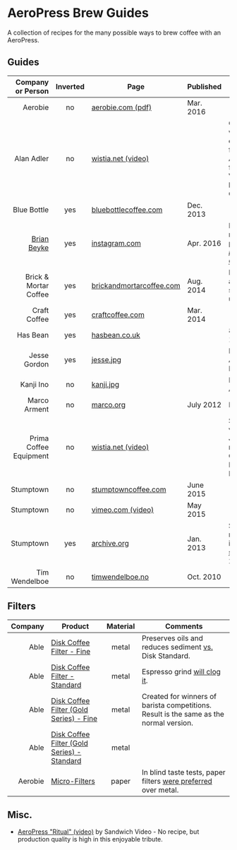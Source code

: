 # AeroPress Brew Guides

A collection of recipes for the many possible ways to brew coffee with an AeroPress.

## Guides

Company or Person       | Inverted | Page                            | Published  | Comments
----------------------: | :------: | ------------------------------- | ---------- | --------
Aerobie                 | no       | [aerobie.com (pdf)][5]          | Mar. 2016  |
Alan Adler              | no       | [wistia.net (video)][13]        |            | Official guide with additional commentary from AeroPress founder.  Video created by Prima Coffee.
Blue Bottle             | yes      | [bluebottlecoffee.com][6]       | Dec. 2013  |
[Brian Beyke][21]       | yes      | [instagram.com][20]             | Apr. 2016  | Brian also runs the podcast [*I Brew My Own Coffee*][22].
Brick & Mortar Coffee   | yes      | [brickandmortarcoffee.com][12]  | Aug. 2014  | Pressing out air before steeping is unique.
Craft Coffee            | yes      | [craftcoffee.com][7]            | Mar. 2014  |
Has Bean                | yes      | [hasbean.co.uk][15]             |            | 80–85 °C = 176–185 °F.
Jesse Gordon            | yes      | [jesse.jpg][16]                 |            | Included with Able Disk Fine.
Kanji Ino               | no       | [kanji.jpg][17]                 |            | Included with Able Disk.
Marco Arment            | no       | [marco.org][18]                 | July 2012  | Iced coffee.
Prima Coffee Equipment  | no       | [wistia.net (video)][14]        |            | Simplified version of Jesse Myers' recipe (Quills Coffee) in the Big Eastern Brewers Cup.
Stumptown               | no       | [stumptowncoffee.com][8]        | June 2015  |
Stumptown               | no       | [vimeo.com (video)][11]         | May 2015   |
Stumptown               | yes      | [archive.org][9]                | Jan. 2013  | Stumptown recommended inverted [until switching][10] in 2015.
Tim Wendelboe           | no       | [timwendelboe.no][19]           | Oct. 2010  |

## Filters

Company | Product                                          | Material | Comments
------: | ------------------------------------------------ | :------: | --------
Able    | [Disk Coffee Filter - Fine][1]                   | metal    | Preserves oils and reduces sediment [vs.](http://ablebrewing.com/blogs/news/6087708-disk-fine-reviews) Disk Standard.
Able    | [Disk Coffee Filter - Standard][1]               | metal    | Espresso grind [will clog it](https://marco.org/2012/01/11/aeropress-stainless-steel-filter).
Able    | [Disk Coffee Filter (Gold Series) - Fine][2]     | metal    | Created for winners of barista competitions.  Result is the same as the normal version.
Able    | [Disk Coffee Filter (Gold Series) - Standard][2] | metal    |
Aerobie | [Micro-Filters][3]                               | paper    | In blind taste tests, paper filters [were preferred][4] over metal.

## Misc.

- [AeroPress "Ritual" (video)](https://vimeo.com/40980282) by Sandwich Video - No recipe, but production quality is high in this enjoyable tribute.

[1]: http://ablebrewing.com/products/disk-coffee-filter "Disk Coffee Filter Designed for AeroPress®"
[2]: http://ablebrewing.com/products/gold-disk-coffee-filter-for-aeropress "Gold Disk Coffee Filter Designed for AeroPress®"
[3]: http://www.aerobie.com/product/aeropress/ "The Aerobie® AeroPress® Coffee Maker"
[4]: http://www.aerobie.com/aeropress/faqs/#filter-questions "FAQs for the AeroPress® Coffee Maker - Aerobie, Inc."
[5]: http://www.aerobie.com/wp-content/uploads/2016/03/AeroPress-Instr-English-Rev.-D2.pdf "Getting Started with your AeroPress® Coffee Maker"
[6]: https://bluebottlecoffee.com/preparation-guides/aeropress "AeroPress Brewing Guide - How to Make AeroPress Coffee"
[7]: https://www.craftcoffee.com/how-to-make-coffee/aeropress-brew-guide "Aeropress Brew Guide | Craft Coffee"
[8]: https://www.stumptowncoffee.com/brew-guides/aeropress/ "Brew with AeroPress | Stumptown Coffee Roasters"
[9]: https://web.archive.org/web/20150412190314/http://stumptowncoffee.com/brew-guides/aeropress/ "Aeropress - Stumptown Coffee Roasters"
[10]: https://www.reddit.com/r/Coffee/comments/3i9kev/stumptown_inverted_method/ "Stumptown inverted method. : Coffee"
[11]: https://vimeo.com/126614296 "How to Brew Coffee in an AeroPress on Vimeo"
[12]: http://www.brickandmortarcoffee.com/brewing-guide/aeropress/
[13]: http://fast.wistia.net/embed/iframe/3ebe8ppoq9
[14]: http://fast.wistia.net/embed/iframe/8jvhusg329
[15]: http://www.hasbean.co.uk/blogs/brew-guides/5952485-aeropress-brew-guide
[16]: /images/able-brewing/jesse.jpg
[17]: /images/able-brewing/kanji.jpg
[18]: https://marco.org/2012/07/30/iced-coffee-with-aeropress
[19]: https://www.timwendelboe.no/aeropress-brewing-guide
[20]: https://www.instagram.com/p/BED8FEphwKZ/
[21]: https://www.instagram.com/abandoncoffee/
[22]: http://www.ibrewmyowncoffee.com/
